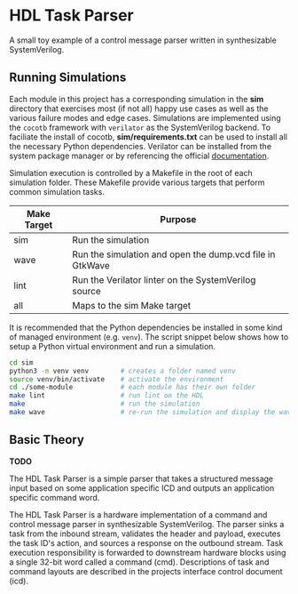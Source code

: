 # HDL Task Parser

A small toy example of a control message parser written in synthesizable 
SystemVerilog.

## Running Simulations 

Each module in this project has a corresponding simulation in the __sim__
directory that exercises most (if not all) happy use cases as well as the 
various failure modes and edge cases. Simulations are implemented using the 
`cocotb` framework with `verilator` as the SystemVerilog backend. To faciliate
the install of cocotb, __sim/requirements.txt__ can be used to install all the 
necessary Python dependencies. Verilator can be installed from the system 
package manager or by referencing the official
[documentation](https://verilator.org/guide/latest/install.html). 

Simulation execution is controlled by a Makefile in the root of each simulation 
folder. These Makefile provide various targets that perform common simulation
tasks.

| Make Target | Purpose                                                  |
| ----------- | -------------------------------------------------------- |
| sim         | Run the simulation                                       |
| wave        | Run the simulation and open the dump.vcd file in GtkWave |
| lint        | Run the Verilator linter on the SystemVerilog source     |
| all         | Maps to the sim Make target                              |

It is recommended that the Python dependencies be installed in some kind of 
managed environment (e.g. `venv`). The script snippet below shows how to setup
a Python virtual environment and run a simulation.

```bash
cd sim 
python3 -m venv venv        # creates a folder named venv 
source venv/bin/activate    # activate the environment
cd ./some-module            # each module has their own folder
make lint                   # run lint on the HDL 
make                        # run the simulation 
make wave                   # re-run the simulation and display the wave file
```

## Basic Theory

__TODO__

The HDL Task Parser is a simple parser that takes a structured message input 
based on some application specific ICD and outputs an application specific 
command word. 

The HDL Task Parser is a hardware implementation of a command and control
message parser in synthesizable SystemVerilog. The parser sinks a task from the
inbound stream, validates the header and payload, executes the task ID's
action, and sources a response on the outbound stream. Task execution
responsibility is forwarded to downstream hardware blocks using a single 32-bit
word called a command (cmd). Descriptions of task and command layouts are
described in the projects interface control document (icd).

